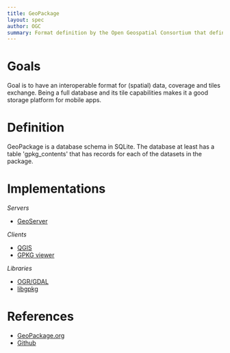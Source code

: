 ```yaml
---
title: GeoPackage
layout: spec
author: OGC
summary: Format definition by the Open Geospatial Consortium that defines storage of spatial features and tiles in SQLite
---
```


Goals
=====

Goal is to have an interoperable format for (spatial) data, coverage and tiles exchange. Being a full database and its tile capabilities makes it a good storage platform for mobile apps. 

Definition
==========

GeoPackage is a database schema in SQLite. The database at least has a table 'gpkg_contents' that has records for each of the datasets in the package.

Implementations
===============

_Servers_
* [GeoServer](http://geoserver.org)

_Clients_
* [QGIS](http://qgis.org)
* [GPKG viewer](http://demo.luciad.com/GeoPackage)

_Libraries_
* [OGR/GDAL](http://gdal.org)
* [libgpkg](https://bitbucket.org/luciad/libgpkg)

References
==========

-   [GeoPackage.org](http://www.geopackage.org)
-	[Github](https://github.com/opengeospatial/geopackage)
